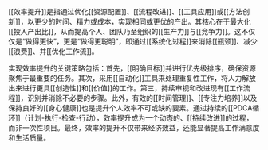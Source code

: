 [[效率提升]]是指通过优化[[资源配置]]、[[流程改进]]、[[工具应用]]或[[方法创新]]，以更少的时间、精力或成本，实现相同或更优的产出。其核心在于最大化[[投入产出比]]，从而提高个人、团队乃至组织的[[生产力]]与[[竞争力]]。这不仅仅是“做得更快”，更是“做得更聪明”，即通过[[系统化过程]]来消除[[瓶颈]]、减少[[浪费]]、并[[优化工作流]]。

实现效率提升的关键策略包括：首先，[[明确目标]]并进行优先级排序，确保资源聚焦于最重要的任务。其次，采用[[自动化]]工具来处理重复性工作，将人力解放出来进行更具[[创造性]]和[[价值]]的工作。第三，持续审视和改进现有[[工作流程]]，识别并消除不必要的步骤。此外，有效的[[时间管理]]、[[专注力培养]]以及保持良好的[[身心健康]]也是提升个人效率不可或缺的要素。通过持续的[[PDCA循环]]（计划-执行-检查-行动），效率提升成为一个动态的、[[持续改进]]的过程，而非一次性项目。最终，效率的提升不仅带来经济效益，还能显著提高工作满意度和生活质量。